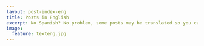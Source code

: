 ```yaml
---
layout: post-index-eng
title: Posts in English
excerpt: No Spanish? No problem, some posts may be translated so you can read it!
image:
  feature: texteng.jpg
---
```

